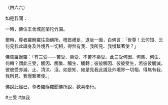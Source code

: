 （四六六）

如是我聞：

一時，佛住王舍城迦蘭陀竹園。

爾時，尊者羅睺羅往詣佛所，稽首禮足，退坐一面，白佛言：「世尊！云何知、云何見我此識身及外境界一切相，得無有我、我所見、我慢繫著使？」

佛告羅睺羅：「有三受——苦受、樂受、不苦不樂受。此三受何因、何集、何生、何轉？謂此三受，觸因、觸集、觸生、觸轉；彼彼觸因、彼彼受生，若彼彼觸滅，彼彼受亦滅、止、清涼、沒。如是知、如是見我此識及外境界一切相，得無有我、我所見、我慢繫著使。」

佛說此經已，尊者羅睺羅聞佛所說，歡喜奉行。




#三受
#無我
